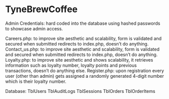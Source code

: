 # TyneBrewCoffee
Admin Credentials:
hard coded into the database using hashed passwords to showcase admin access.


Careers.php: to improve site aesthetic and scalability, form is validated and secured when submitted redirects to index.php, doesn’t do anything.
Contact_us.php: to improve site aesthetic and scalability, form is validated and secured when submitted redirects to index.php, doesn’t do anything.
Loyalty.php: to improve site aesthetic and shows scalability, it retrieves information such as loyalty number, loyalty points and previous transactions, doesn’t do anything else.
Register.php: upon registration every user (other than admin) gets assigned a randomly generated 4-digit number which is their loyalty number.


Database:
TblUsers
TblAuditLogs
TblSessions
TblOrders
TblOrderItems
